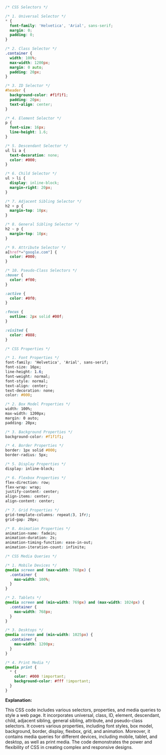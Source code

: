 ```css
/* CSS Selectors */

/* 1. Universal Selector */
* {
  font-family: 'Helvetica', 'Arial', sans-serif;
  margin: 0;
  padding: 0;
}

/* 2. Class Selector */
.container {
  width: 100%;
  max-width: 1200px;
  margin: 0 auto;
  padding: 20px;
}

/* 3. ID Selector */
#header {
  background-color: #f1f1f1;
  padding: 20px;
  text-align: center;
}

/* 4. Element Selector */
p {
  font-size: 16px;
  line-height: 1.6;
}

/* 5. Descendant Selector */
ul li a {
  text-decoration: none;
  color: #000;
}

/* 6. Child Selector */
ul > li {
  display: inline-block;
  margin-right: 20px;
}

/* 7. Adjacent Sibling Selector */
h2 + p {
  margin-top: 10px;
}

/* 8. General Sibling Selector */
h2 ~ p {
  margin-top: 10px;
}

/* 9. Attribute Selector */
a[href*="google.com"] {
  color: #000;
}

/* 10. Pseudo-Class Selectors */
:hover {
  color: #f00;
}

:active {
  color: #0f0;
}

:focus {
  outline: 2px solid #00f;
}

:visited {
  color: #888;
}

/* CSS Properties */

/* 1. Font Properties */
font-family: 'Helvetica', 'Arial', sans-serif;
font-size: 16px;
line-height: 1.6;
font-weight: normal;
font-style: normal;
text-align: center;
text-decoration: none;
color: #000;

/* 2. Box Model Properties */
width: 100%;
max-width: 1200px;
margin: 0 auto;
padding: 20px;

/* 3. Background Properties */
background-color: #f1f1f1;

/* 4. Border Properties */
border: 1px solid #000;
border-radius: 5px;

/* 5. Display Properties */
display: inline-block;

/* 6. Flexbox Properties */
flex-direction: row;
flex-wrap: wrap;
justify-content: center;
align-items: center;
align-content: center;

/* 7. Grid Properties */
grid-template-columns: repeat(3, 1fr);
grid-gap: 20px;

/* 8. Animation Properties */
animation-name: fadein;
animation-duration: 2s;
animation-timing-function: ease-in-out;
animation-iteration-count: infinite;

/* CSS Media Queries */

/* 1. Mobile Devices */
@media screen and (max-width: 768px) {
  .container {
    max-width: 100%;
  }
}

/* 2. Tablets */
@media screen and (min-width: 769px) and (max-width: 1024px) {
  .container {
    max-width: 768px;
  }
}

/* 3. Desktops */
@media screen and (min-width: 1025px) {
  .container {
    max-width: 1200px;
  }
}

/* 4. Print Media */
@media print {
  * {
    color: #000 !important;
    background-color: #fff !important;
  }
}
```

**Explanation:**

This CSS code includes various selectors, properties, and media queries to style a web page. It incorporates universal, class, ID, element, descendant, child, adjacent sibling, general sibling, attribute, and pseudo-class selectors. It covers various properties, including font styles, box model, background, border, display, flexbox, grid, and animation. Moreover, it contains media queries for different devices, including mobile, tablet, and desktop, as well as print media. The code demonstrates the power and flexibility of CSS in creating complex and responsive designs.